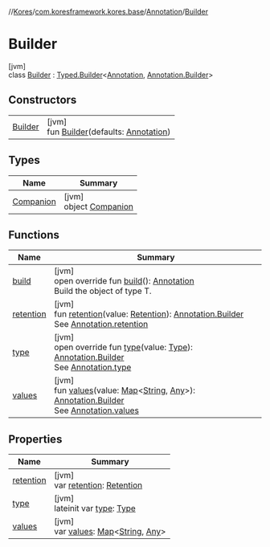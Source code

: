 //[Kores](../../../../index.md)/[com.koresframework.kores.base](../../index.md)/[Annotation](../index.md)/[Builder](index.md)

# Builder

[jvm]\
class [Builder](index.md) : [Typed.Builder](../../-typed/-builder/index.md)<[Annotation](../index.md), [Annotation.Builder](index.md)>

## Constructors

| | |
|---|---|
| [Builder](-builder.md) | [jvm]<br>fun [Builder](-builder.md)(defaults: [Annotation](../index.md)) |

## Types

| Name | Summary |
|---|---|
| [Companion](-companion/index.md) | [jvm]<br>object [Companion](-companion/index.md) |

## Functions

| Name | Summary |
|---|---|
| [build](build.md) | [jvm]<br>open override fun [build](build.md)(): [Annotation](../index.md)<br>Build the object of type T. |
| [retention](retention.md) | [jvm]<br>fun [retention](retention.md)(value: [Retention](../../-retention/index.md)): [Annotation.Builder](index.md)<br>See [Annotation.retention](../retention.md) |
| [type](type.md) | [jvm]<br>open override fun [type](type.md)(value: [Type](https://docs.oracle.com/javase/8/docs/api/java/lang/reflect/Type.html)): [Annotation.Builder](index.md)<br>See [Annotation.type](../type.md) |
| [values](values.md) | [jvm]<br>fun [values](values.md)(value: [Map](https://kotlinlang.org/api/latest/jvm/stdlib/kotlin.collections/-map/index.html)<[String](https://kotlinlang.org/api/latest/jvm/stdlib/kotlin/-string/index.html), [Any](https://kotlinlang.org/api/latest/jvm/stdlib/kotlin/-any/index.html)>): [Annotation.Builder](index.md)<br>See [Annotation.values](../values.md) |

## Properties

| Name | Summary |
|---|---|
| [retention](retention.md) | [jvm]<br>var [retention](retention.md): [Retention](../../-retention/index.md) |
| [type](type.md) | [jvm]<br>lateinit var [type](type.md): [Type](https://docs.oracle.com/javase/8/docs/api/java/lang/reflect/Type.html) |
| [values](values.md) | [jvm]<br>var [values](values.md): [Map](https://kotlinlang.org/api/latest/jvm/stdlib/kotlin.collections/-map/index.html)<[String](https://kotlinlang.org/api/latest/jvm/stdlib/kotlin/-string/index.html), [Any](https://kotlinlang.org/api/latest/jvm/stdlib/kotlin/-any/index.html)> |
